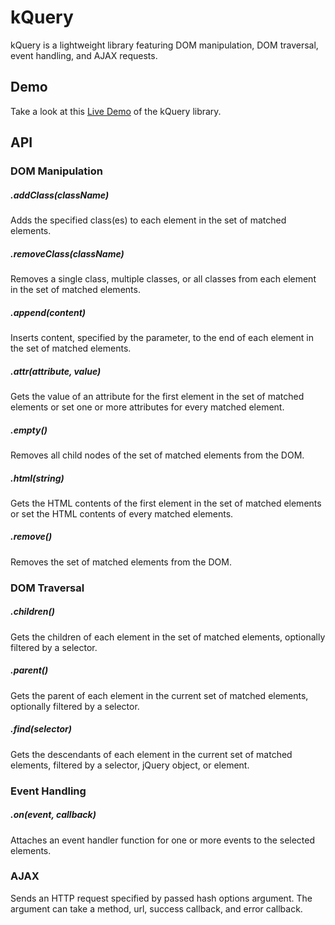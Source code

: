 # kQuery

kQuery is a lightweight library featuring DOM manipulation, DOM traversal, event handling, and AJAX requests.

## Demo

 Take a look at this [Live Demo]() of the kQuery library.

## API

### DOM Manipulation

##### .addClass(className)
Adds the specified class(es) to each element in the set of matched elements.

##### .removeClass(className)
Removes a single class, multiple classes, or all classes from each element in the set of matched elements.

##### .append(content)
Inserts content, specified by the parameter, to the end of each element in the set of matched elements.

##### .attr(attribute, value)
Gets the value of an attribute for the first element in the set of matched elements or set one or more attributes for every matched element.

##### .empty()
Removes all child nodes of the set of matched elements from the DOM.

##### .html(string)
Gets the HTML contents of the first element in the set of matched elements or set the HTML contents of every matched elements.

##### .remove()
Removes the set of matched elements from the DOM.

### DOM Traversal

##### .children()
Gets the children of each element in the set of matched elements, optionally filtered by a selector.

##### .parent()
Gets the parent of each element in the current set of matched elements, optionally filtered by a selector.

##### .find(selector)
Gets the descendants of each element in the current set of matched elements, filtered by a selector, jQuery object, or element.

### Event Handling

##### .on(event, callback)
Attaches an event handler function for one or more events to the selected elements.

### AJAX
Sends an HTTP request specified by passed hash options argument. The argument can take a method, url, success callback, and error callback.
